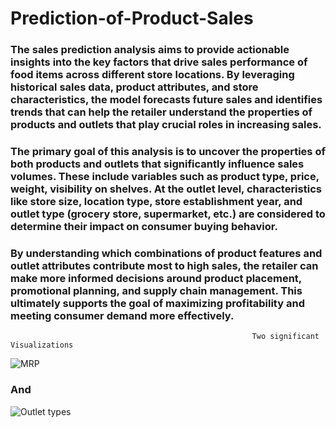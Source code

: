 # Prediction-of-Product-Sales
### The sales prediction analysis aims to provide actionable insights into the key factors that drive sales performance of food items across different store locations. By leveraging historical sales data, product attributes, and store characteristics, the model forecasts future sales and identifies trends that can help the retailer understand the properties of products and outlets that play crucial roles in increasing sales.

### The primary goal of this analysis is to uncover the properties of both products and outlets that significantly influence sales volumes. These include variables such as product type, price, weight, visibility on shelves. At the outlet level, characteristics like store size, location type, store establishment year, and outlet type (grocery store, supermarket, etc.) are considered to determine their impact on consumer buying behavior.

### By understanding which combinations of product features and outlet attributes contribute most to high sales, the retailer can make more informed decisions around product placement, promotional planning, and supply chain management. This ultimately supports the goal of maximizing profitability and meeting consumer demand more effectively.


                                                          Two significant Visualizations


![MRP](https://github.com/user-attachments/assets/be898a0e-8fef-404b-8927-e70a2d84bd77)

### And

![Outlet types](https://github.com/user-attachments/assets/f3328199-7218-48b1-9ad3-d6bbc0060e85)



